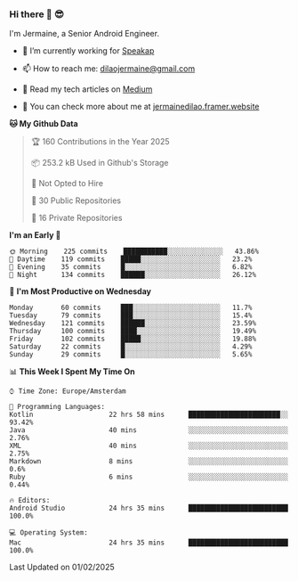 ### Hi there 👋 😎
I'm Jermaine, a Senior Android Engineer.

- 🔭 I’m currently working for [Speakap](https://www.speakap.com/)

- 📫 How to reach me: dilaojermaine@gmail.com

- 📖 Read my tech articles on [Medium](https://jermainedilao.medium.com/)

- 👀 You can check more about me at [jermainedilao.framer.website](https://jermainedilao.framer.website)

<!--
**jermainedilao/jermainedilao** is a ✨ _special_ ✨ repository because its `README.md` (this file) appears on your GitHub profile.

Here are some ideas to get you started:

- 🔭 I’m currently working on ...
- 🌱 I’m currently learning ...
- 👯 I’m looking to collaborate on ...
- 🤔 I’m looking for help with ...
- 💬 Ask me about ...
- 📫 How to reach me: ...
- 😄 Pronouns: ...
- ⚡ Fun fact: ...
-->

<!--START_SECTION:waka-->
**🐱 My Github Data** 

> 🏆 160 Contributions in the Year 2025
 > 
> 📦 253.2 kB Used in Github's Storage 
 > 
> 🚫 Not Opted to Hire
 > 
> 📜 30 Public Repositories 
 > 
> 🔑 16 Private Repositories  
 > 
**I'm an Early 🐤** 

```text
🌞 Morning    225 commits    ███████████░░░░░░░░░░░░░░   43.86% 
🌆 Daytime    119 commits    █████░░░░░░░░░░░░░░░░░░░░   23.2% 
🌃 Evening    35 commits     █░░░░░░░░░░░░░░░░░░░░░░░░   6.82% 
🌙 Night      134 commits    ██████░░░░░░░░░░░░░░░░░░░   26.12%

```
📅 **I'm Most Productive on Wednesday** 

```text
Monday       60 commits     ███░░░░░░░░░░░░░░░░░░░░░░   11.7% 
Tuesday      79 commits     ███░░░░░░░░░░░░░░░░░░░░░░   15.4% 
Wednesday    121 commits    ██████░░░░░░░░░░░░░░░░░░░   23.59% 
Thursday     100 commits    ████░░░░░░░░░░░░░░░░░░░░░   19.49% 
Friday       102 commits    █████░░░░░░░░░░░░░░░░░░░░   19.88% 
Saturday     22 commits     █░░░░░░░░░░░░░░░░░░░░░░░░   4.29% 
Sunday       29 commits     █░░░░░░░░░░░░░░░░░░░░░░░░   5.65%

```


📊 **This Week I Spent My Time On** 

```text
⌚︎ Time Zone: Europe/Amsterdam

💬 Programming Languages: 
Kotlin                   22 hrs 58 mins      ███████████████████████░░   93.42% 
Java                     40 mins             ░░░░░░░░░░░░░░░░░░░░░░░░░   2.76% 
XML                      40 mins             ░░░░░░░░░░░░░░░░░░░░░░░░░   2.75% 
Markdown                 8 mins              ░░░░░░░░░░░░░░░░░░░░░░░░░   0.6% 
Ruby                     6 mins              ░░░░░░░░░░░░░░░░░░░░░░░░░   0.44%

🔥 Editors: 
Android Studio           24 hrs 35 mins      █████████████████████████   100.0%

💻 Operating System: 
Mac                      24 hrs 35 mins      █████████████████████████   100.0%

```


 Last Updated on 01/02/2025
<!--END_SECTION:waka-->
